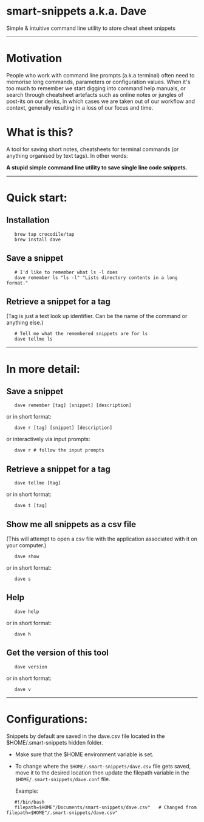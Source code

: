 smart-snippets a.k.a. Dave
===================
Simple &amp; intuitive command line utility to store cheat sheet snippets
- - - - 

# Motivation #
People who work with command line prompts (a.k.a terminal) often need to memorise long commands, parameters or configuration values. When it's too much to remember we start digging into command help manuals, or search through cheatsheet artefacts such as online notes or jungles of post-its on our desks, in which cases we are taken out of our workflow and context, generally resulting in a loss of our focus and time.

# What is this? #
A tool for saving short notes, cheatsheets for terminal commands (or anything organised by text tags). In other words:

**A stupid simple command line utility to save single line code snippets.**

- - - - 
# Quick start: #
## Installation ##
```shell
   brew tap crocodile/tap
   brew install dave
```
## Save a snippet ##
```shell
   # I'd like to remember what ls -l does
   dave remember ls "ls -l" "Lists directory contents in a long format."
```
## Retrieve a snippet for a tag ##
(Tag is just a text look up identifier. Can be the name of the command or anything else.)
```shell
   # Tell me what the remembered snippets are for ls
   dave tellme ls
```
- - - - 
# In more detail: #
## Save a snippet ##
```shell
   dave remember [tag] [snippet] [description]
```
   or in short format:
```shell
   dave r [tag] [snippet] [description]
```
   or interactively via input prompts:
```shell
   dave r # follow the input prompts
```
## Retrieve a snippet for a tag ##
```shell
   dave tellme [tag]
```
   or in short format:
```shell
   dave t [tag]
```

## Show me all snippets as a csv file ##
(This will attempt to open a csv file with the application associated with it on your computer.)
```shell
   dave show
```
   or in short format:
```shell
   dave s
```

## Help ##
```shell
   dave help
```   
   or in short format:
```shell
   dave h
```      
## Get the version of this tool ##
```shell
   dave version
```
   or in short format:
```shell
   dave v
```

----

# Configurations: #
Snippets by default are saved in the dave.csv file located in the $HOME/.smart-snippets hidden folder. 

- Make sure that the $HOME environment variable is set.
- To change where the `$HOME/.smart-snippets/dave.csv` file gets saved, move it to the desired location then update the filepath variable in the `$HOME/.smart-snippets/dave.conf` file. 

   Example:

```shell
   #!/bin/bash
   filepath=$HOME"/Documents/smart-snippets/dave.csv"   # Changed from filepath=$HOME"/.smart-snippets/dave.csv"
```
